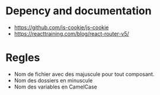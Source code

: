 # Depency and documentation

- https://github.com/js-cookie/js-cookie
- https://reacttraining.com/blog/react-router-v5/


# Regles 
- Nom de fichier avec des majuscule pour tout composant.
- Nom des dossiers en minuscule
- Nom des variables en CamelCase